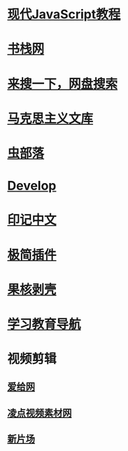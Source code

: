 # [现代JavaScript教程](https://zh.javascript.info/)

# [书栈网](https://www.bookstack.cn/)

# [来搜一下，网盘搜索](https://www.laisoyixia.com/)

# [马克思主义文库](https://www.marxists.org/chinese/index.html)

# [虫部落](https://www.chongbuluo.com/)

# [Develop](https://vercel.com/dashboard)

# [印记中文](https://docschina.org/)

# [极简插件](https://chrome.zzzmh.cn/#/index)

# [果核剥壳](https://chrome.zzzmh.cn/#/index)

# [学习教育导航](https://nav.guidebook.top/)

# 视频剪辑

## [爱给网](https://www.aigei.com/)

## [ 凌点视频素材网 ](https://www.aigei.com/)

## [新片场]( https://stock.xinpianchang.com/ )